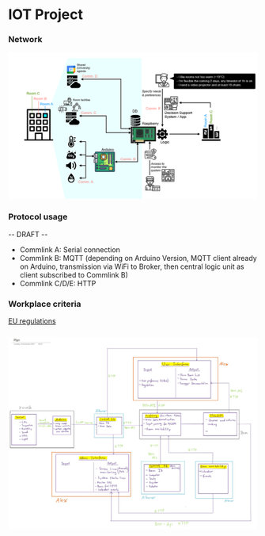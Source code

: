 # IOT Project

### Network
![Image of the network to implement](ProjectNetwork.png)

### Protocol usage

-- DRAFT --

- Commlink A: Serial connection
- Commlink B: MQTT (depending on Arduino Version, MQTT client already on Arduino, transmission via WiFi to Broker, then central logic unit as client subscribed to Commlink B)
- Commlink C/D/E: HTTP

### Workplace criteria

[EU regulations](https://eur-lex.europa.eu/eli/dir/1989/654/)

### ![Image of the system architecture](Plan.jpg)